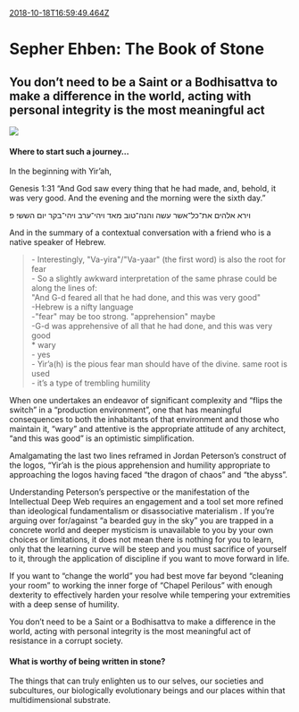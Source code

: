 [2018-10-18T16:59:49.464Z](https://medium.com//@jasonmedland/sepher-ehben-the-book-of-stone-a9932388b533)
# Sepher Ehben: The Book of Stone
## You don’t need to be a Saint or a Bodhisattva to make a difference in the world, acting with personal integrity is the most meaningful act
![](https://cdn-images-1.medium.com/max/800/1*V1amqCE1tzcLDaqEvNafSQ.jpeg)

#### Where to start such a journey…

In the beginning with Yir’ah,

Genesis 1:31 “And God saw every thing that he had made, and, behold, it was very good. And the evening and the morning were the sixth day.”

וירא אלהים את־כל־אשר עשה והנה־טוב מאד ויהי־ערב ויהי־בקר יום הששי׃ פ

And in the summary of a contextual conversation with a friend who is a native speaker of Hebrew.

> \- Interestingly, "Va-yira"/"Va-yaar" (the first word) is also the root for fear  
> \- So a slightly awkward interpretation of the same phrase could be along the lines of:  
> "And G-d feared all that he had done, and this was very good"  
> \-Hebrew is a nifty language  
> \-"fear" may be too strong. "apprehension" maybe  
> \-G-d was apprehensive of all that he had done, and this was very good  
> \* wary  
> \- yes  
> \- Yir’a(h) is the pious fear man should have of the divine. same root is used  
> \- it’s a type of trembling humility

When one undertakes an endeavor of significant complexity and “flips the switch” in a “production environment”, one that has meaningful consequences to both the inhabitants of that environment and those who maintain it, “wary” and attentive is the appropriate attitude of any architect, “and this was good” is an optimistic simplification.

Amalgamating the last two lines reframed in Jordan Peterson’s construct of the logos, “Yir’ah is the pious apprehension and humility appropriate to approaching the logos having faced “the dragon of chaos” and “the abyss”.

Understanding Peterson’s perspective or the manifestation of the Intellectual Deep Web requires an engagement and a tool set more refined than ideological fundamentalism or disassociative materialism . If you’re arguing over for/against “a bearded guy in the sky” you are trapped in a concrete world and deeper mysticism is unavailable to you by your own choices or limitations, it does not mean there is nothing for you to learn, only that the learning curve will be steep and you must sacrifice of yourself to it, through the application of discipline if you want to move forward in life.

If you want to “change the world” you had best move far beyond “cleaning your room” to working the inner forge of “Chapel Perilous” with enough dexterity to effectively harden your resolve while tempering your extremities with a deep sense of humility.

You don’t need to be a Saint or a Bodhisattva to make a difference in the world, acting with personal integrity is the most meaningful act of resistance in a corrupt society.

#### What is worthy of being written in stone?

The things that can truly enlighten us to our selves, our societies and subcultures, our biologically evolutionary beings and our places within that multidimensional substrate.